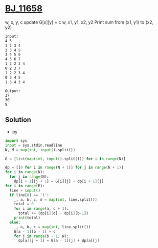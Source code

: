 # [BJ_11658](https://acmicpc.net/problem/11658)

w, x, y, c
  update G[x][y] = c
w, x1, y1, x2, y2
  Print sum from (x1, y1) to (x2, y2)

```txt
Input:
4 5
1 2 3 4
2 3 4 5
3 4 5 6
4 5 6 7
1 2 2 3 4
0 2 3 7
1 2 2 3 4
0 3 4 5
1 3 4 3 4

Output:
27
30
5
```

## Solution

* py

```py
import sys
input = sys.stdin.readline
N, M = map(int, input().split())

G = [list(map(int, input().split())) for i in range(N)]

dp = [[0 for i in range(N + 1)] for j in range(N + 1)]
for i in range(N):
  for j in range(N):
    dp[i + 1][j + 1] = G[i][j] + dp[i + 1][j]
for i in range(M):
  line = input()
  if line[0] == '1':
    _, a, b, c, d = map(int, line.split())
    total = 0
    for i in range(a, c + 1):
      total += (dp[i][d] - dp[i][b-1])
    print(total)
  else:
    _, a, b, c = map(int, line.split())
    G[a - 1][b - 1] = c
    for j in range(b - 1, N):
      dp[a][j + 1] = G[a - 1][j] + dp[a][j]
```
